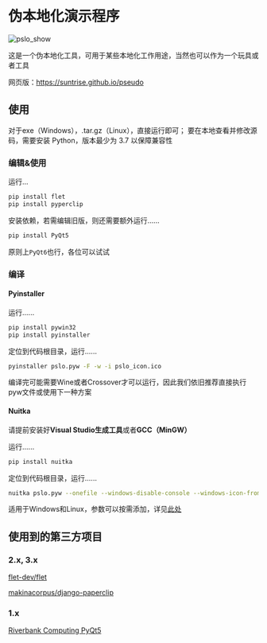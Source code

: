 # 伪本地化演示程序

![pslo_show](https://github.com/suntrise/Pseudo-localization-Demo/assets/89229642/55e87de9-55d0-4c17-b16e-ca738bdf0853)

这是一个伪本地化工具，可用于某些本地化工作用途，当然也可以作为一个玩具或者工具

网页版：https://suntrise.github.io/pseudo

## 使用

对于exe（Windows），.tar.gz（Linux），直接运行即可；
要在本地查看并修改源码，需要安装 Python，版本最少为 3.7 以保障兼容性

### 编辑&使用

运行...

~~~Bash
pip install flet
pip install pyperclip
~~~

安装依赖，若需编辑旧版，则还需要额外运行......

~~~Bash
pip install PyQt5 
~~~

原则上`PyQt6`也行，各位可以试试

### 编译

#### Pyinstaller

运行......

~~~Bash
pip install pywin32
pip install pyinstaller
~~~

定位到代码根目录，运行......

~~~Bash
pyinstaller pslo.pyw -F -w -i pslo_icon.ico
~~~

编译完可能需要Wine或者Crossover才可以运行，因此我们依旧推荐直接执行pyw文件或使用下一种方案

#### Nuitka

请提前安装好**Visual Studio生成工具**或者**GCC（MinGW）**

运行......

~~~Bash
pip install nuitka
~~~

定位到代码根目录，运行......

~~~Bash
nuitka pslo.pyw --onefile --windows-disable-console --windows-icon-from-ico=pslo_icon.ico --standalone
~~~

适用于Windows和Linux，参数可以按需添加，详见[此处](https://github.com/Nuitka/Nuitka/)

## 使用到的第三方项目

### 2.x, 3.x

[flet-dev/flet](https://github.com/flet-dev/flet)

[makinacorpus/django-paperclip](https://github.com/makinacorpus/django-paperclip)

### 1.x

[Riverbank Computing PyQt5](https://www.riverbankcomputing.com/software/pyqt/)
